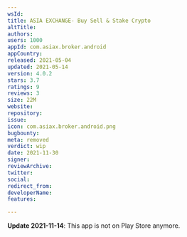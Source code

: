 ```yaml
---
wsId: 
title: ASIA EXCHANGE- Buy Sell & Stake Crypto
altTitle: 
authors: 
users: 1000
appId: com.asiax.broker.android
appCountry: 
released: 2021-05-04
updated: 2021-05-14
version: 4.0.2
stars: 3.7
ratings: 9
reviews: 3
size: 22M
website: 
repository: 
issue: 
icon: com.asiax.broker.android.png
bugbounty: 
meta: removed
verdict: wip
date: 2021-11-30
signer: 
reviewArchive: 
twitter: 
social: 
redirect_from: 
developerName: 
features: 

---
```


**Update 2021-11-14**: This app is not on Play Store anymore.

